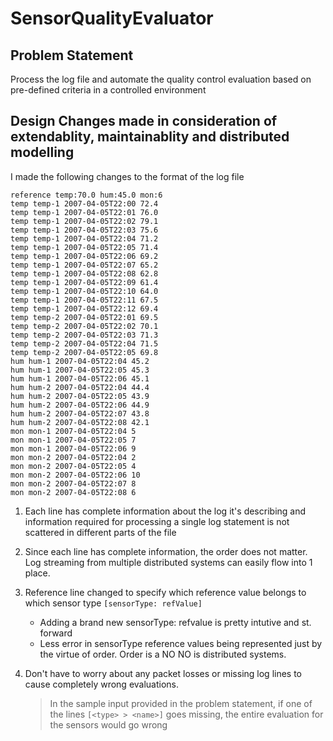 # SensorQualityEvaluator

## Problem Statement

Process the log file and automate the quality control evaluation based on pre-defined criteria in a controlled environment

## Design Changes made in consideration of extendablity, maintainablity and distributed modelling

I made the following changes to the format of the log file

```
reference temp:70.0 hum:45.0 mon:6
temp temp-1 2007-04-05T22:00 72.4
temp temp-1 2007-04-05T22:01 76.0
temp temp-1 2007-04-05T22:02 79.1
temp temp-1 2007-04-05T22:03 75.6
temp temp-1 2007-04-05T22:04 71.2
temp temp-1 2007-04-05T22:05 71.4
temp temp-1 2007-04-05T22:06 69.2
temp temp-1 2007-04-05T22:07 65.2
temp temp-1 2007-04-05T22:08 62.8
temp temp-1 2007-04-05T22:09 61.4
temp temp-1 2007-04-05T22:10 64.0
temp temp-1 2007-04-05T22:11 67.5
temp temp-1 2007-04-05T22:12 69.4
temp temp-2 2007-04-05T22:01 69.5
temp temp-2 2007-04-05T22:02 70.1
temp temp-2 2007-04-05T22:03 71.3
temp temp-2 2007-04-05T22:04 71.5
temp temp-2 2007-04-05T22:05 69.8
hum hum-1 2007-04-05T22:04 45.2
hum hum-1 2007-04-05T22:05 45.3
hum hum-1 2007-04-05T22:06 45.1
hum hum-2 2007-04-05T22:04 44.4
hum hum-2 2007-04-05T22:05 43.9
hum hum-2 2007-04-05T22:06 44.9
hum hum-2 2007-04-05T22:07 43.8
hum hum-2 2007-04-05T22:08 42.1
mon mon-1 2007-04-05T22:04 5
mon mon-1 2007-04-05T22:05 7
mon mon-1 2007-04-05T22:06 9
mon mon-2 2007-04-05T22:04 2
mon mon-2 2007-04-05T22:05 4
mon mon-2 2007-04-05T22:06 10
mon mon-2 2007-04-05T22:07 8
mon mon-2 2007-04-05T22:08 6
```

 1. Each line has complete information about the log it's describing and information required for processing a single log statement is not scattered in different parts of the file
 2. Since each line has complete information, the order does not matter. Log streaming from multiple distributed systems can easily flow into 1 place.
 3. Reference line changed to specify which reference value belongs to which sensor type `[sensorType: refValue]`
   
     - Adding a brand new sensorType: refvalue is pretty intutive and st. forward
     - Less error in sensorType reference values being represented just by the virtue of order. Order is a NO NO is distributed systems.
 4. Don't have to worry about any packet losses or missing log lines to cause completely wrong evaluations.
   


    > In the sample input provided in the problem statement, if one of the lines `[<type> > <name>]` goes missing, the entire evaluation for the sensors would go wrong